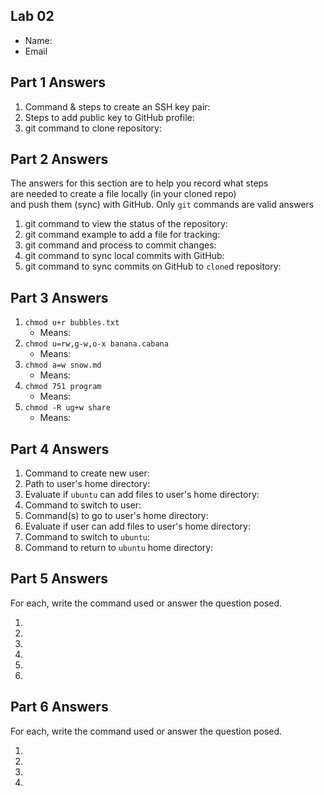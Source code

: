 ## Lab 02

- Name:
- Email

## Part 1 Answers

1. Command & steps to create an SSH key pair:
2. Steps to add public key to GitHub profile:
3. git command to clone repository: 

## Part 2 Answers

The answers for this section are to help you record what steps  
are needed to create a file locally (in your cloned repo)  
and push them (sync) with GitHub.  Only `git` commands are 
valid answers

1. git command to view the status of the repository:
2. git command example to add a file for tracking:
3. git command and process to commit changes:
4. git command to sync local commits with GitHub:
5. git command to sync commits on GitHub to `clone`d repository:

## Part 3 Answers

1. `chmod u+r bubbles.txt`
    - Means: 
2. `chmod u=rw,g-w,o-x banana.cabana`
    - Means: 
3. `chmod a=w snow.md`
    - Means: 
4. `chmod 751 program`
    - Means: 
5. `chmod -R ug+w share`
    - Means: 

## Part 4 Answers

1. Command to create new user: 
2. Path to user's home directory: 
3. Evaluate if `ubuntu` can add files to user's home directory:
4. Command to switch to user:
5. Command(s) to go to user's home directory:
6. Evaluate if user can add files to user's home directory:
7. Command to switch to `ubuntu`:
8. Command to return to `ubuntu` home directory: 

## Part 5 Answers

For each, write the command used or answer the question posed.

1.
2.
3.
4.
5.
6.

## Part 6 Answers

For each, write the command used or answer the question posed.

1.
2.
3.
4. 
